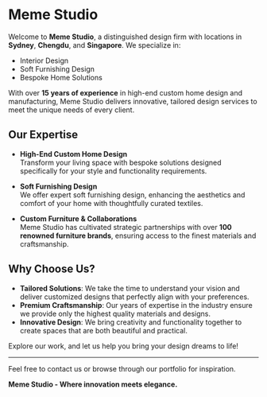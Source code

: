 # Meme Studio

Welcome to **Meme Studio**, a distinguished design firm with locations in **Sydney**, **Chengdu**, and **Singapore**. We specialize in:

- Interior Design
- Soft Furnishing Design
- Bespoke Home Solutions

With over **15 years of experience** in high-end custom home design and manufacturing, Meme Studio delivers innovative, tailored design services to meet the unique needs of every client.

## Our Expertise

- **High-End Custom Home Design**  
  Transform your living space with bespoke solutions designed specifically for your style and functionality requirements.

- **Soft Furnishing Design**  
  We offer expert soft furnishing design, enhancing the aesthetics and comfort of your home with thoughtfully curated textiles.

- **Custom Furniture & Collaborations**  
  Meme Studio has cultivated strategic partnerships with over **100 renowned furniture brands**, ensuring access to the finest materials and craftsmanship.

## Why Choose Us?

- **Tailored Solutions**: We take the time to understand your vision and deliver customized designs that perfectly align with your preferences.
- **Premium Craftsmanship**: Our years of expertise in the industry ensure we provide only the highest quality materials and designs.
- **Innovative Design**: We bring creativity and functionality together to create spaces that are both beautiful and practical.

Explore our work, and let us help you bring your design dreams to life!

---

Feel free to contact us or browse through our portfolio for inspiration.

**Meme Studio - Where innovation meets elegance.**

